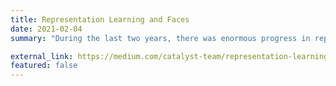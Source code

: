 ```yaml
---
title: Representation Learning and Faces
date: 2021-02-04
summary: "During the last two years, there was enormous progress in representation learning through the Face Recognition task. Starting from well-known ArcFace in 2018, there were a few other “Faces”: SubCenterArcFace, CosFace, AdaCos, CurricularFace, and more. In this post, we would dive into “Faces”, introduce their intuition, and compare them on a small toy task."

external_link: https://medium.com/catalyst-team/representation-learning-with-catalyst-and-faces-946644d49184?source=friends_link&sk=379dee2213d404323f4812aef7d14f76
featured: false
---
```

